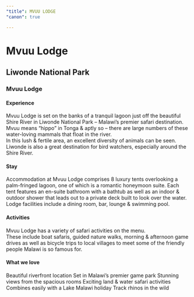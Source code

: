 ```yaml
---
"title": MVUU LODGE
"canon": true

---
```


# Mvuu Lodge
## Liwonde National Park
### Mvuu Lodge

#### Experience
Mvuu Lodge is set on the banks of a tranquil lagoon just off the beautiful Shire River in Liwonde National Park – Malawi’s premier safari destination.
Mvuu means “hippo” in Tonga &amp; aptly so – there are large numbers of these water-loving mammals that float in the river.  
In this lush &amp; fertile area, an excellent diversity of animals can be seen.  Liwonde is also a great destination for bird watchers, especially around the Shire River.

#### Stay
Accommodation at Mvuu Lodge comprises 8 luxury tents overlooking a palm-fringed lagoon, one of which is a romantic honeymoon suite. 
Each tent features an en-suite bathroom with a bathtub as well as an indoor &amp; outdoor shower that leads out to a private deck built to look over the water.
Lodge facilities include a dining room, bar, lounge &amp; swimming pool.

#### Activities
Mvuu Lodge has a variety of safari activities on the menu.  
These include boat safaris, guided nature walks, morning &amp; afternoon game drives as well as bicycle trips to local villages to meet some of the friendly people Malawi is so famous for.


#### What we love
Beautiful riverfront location
Set in Malawi’s premier game park
Stunning views from the spacious rooms
Exciting land &amp; water safari activities
Combines easily with a Lake Malawi holiday
Track rhinos in the wild